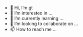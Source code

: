 - 👋 Hi, I’m gt
- 👀 I’m interested in ...
- 🌱 I’m currently learning ...
- 💞️ I’m looking to collaborate on ...
- 📫 How to reach me ...

<!---
aldialsamsuri/aldialsamsuri is a ✨ special ✨ repository because its `README.md` (this file) appears on your GitHub profile.
You can click the Preview link to take a look at your changes.
--->
